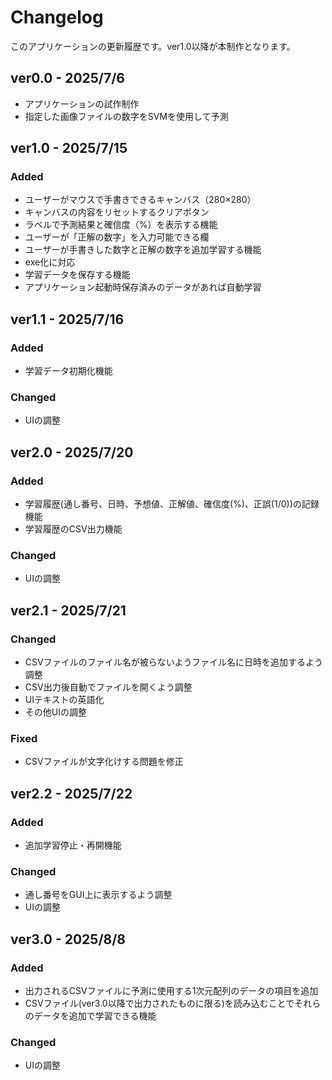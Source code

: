 # Changelog
このアプリケーションの更新履歴です。ver1.0以降が本制作となります。

## ver0.0 - 2025/7/6
- アプリケーションの試作制作
- 指定した画像ファイルの数字をSVMを使用して予測

## ver1.0 - 2025/7/15
### Added
- ユーザーがマウスで手書きできるキャンバス（280×280）
- キャンバスの内容をリセットするクリアボタン
- ラベルで予測結果と確信度（%）を表示する機能
- ユーザーが「正解の数字」を入力可能できる欄
- ユーザーが手書きした数字と正解の数字を追加学習する機能
- exe化に対応
- 学習データを保存する機能
- アプリケーション起動時保存済みのデータがあれば自動学習

## ver1.1 - 2025/7/16
### Added
- 学習データ初期化機能
### Changed
- UIの調整

## ver2.0 - 2025/7/20
### Added
- 学習履歴(通し番号、日時、予想値、正解値、確信度(%)、正誤(1/0))の記録機能
- 学習履歴のCSV出力機能
### Changed
- UIの調整

## ver2.1 - 2025/7/21
### Changed
- CSVファイルのファイル名が被らないようファイル名に日時を追加するよう調整
- CSV出力後自動でファイルを開くよう調整
- UIテキストの英語化
- その他UIの調整
### Fixed
- CSVファイルが文字化けする問題を修正

## ver2.2 - 2025/7/22
### Added
- 追加学習停止・再開機能
### Changed
- 通し番号をGUI上に表示するよう調整
- UIの調整

## ver3.0 - 2025/8/8
### Added
- 出力されるCSVファイルに予測に使用する1次元配列のデータの項目を追加
- CSVファイル(ver3.0以降で出力されたものに限る)を読み込むことでそれらのデータを追加で学習できる機能
### Changed
- UIの調整